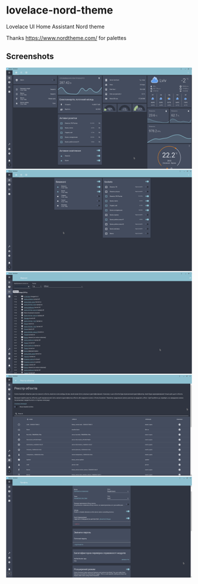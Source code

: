 # lovelace-nord-theme
Lovelace UI Home Assistant Nord theme

Thanks https://www.nordtheme.com/ for palettes

## Screenshots
![Screenshots](https://raw.githubusercontent.com/VDigitall/lovelace-nord-theme/master/screenshots/nord_main.png)
![Screenshots](https://raw.githubusercontent.com/VDigitall/lovelace-nord-theme/master/screenshots/nord_switches.png)
![Screenshots](https://raw.githubusercontent.com/VDigitall/lovelace-nord-theme/master/screenshots/nord_journal.png)
![Screenshots](https://raw.githubusercontent.com/VDigitall/lovelace-nord-theme/master/screenshots/nord_registry.png)
![Screenshots](https://raw.githubusercontent.com/VDigitall/lovelace-nord-theme/master/screenshots/nord_settings.png)

